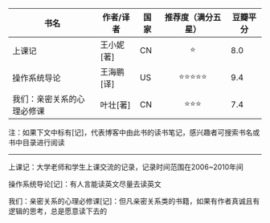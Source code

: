 | 书名                       | 作者/译者  | 国家 |       推荐度（满分五星）       | 豆瓣平分 |
| -------------------------- | ---------- | ---- | :----------------------------: | -------- |
| 上课记                     | 王小妮[著] | CN   |             :star:             | 8.0      |
| 操作系统导论               | 王海鹏[译] | US   | :star::star::star::star::star: | 9.4      |
| 我们：亲密关系的心理必修课 | 叶壮[著]   | CN   |       :star::star::star:       | 7.4      |

注：如果下文中标有[记]，代表博客中由此书的读书笔记，感兴趣者可搜索书名或书中目录进行阅读

---

上课记：大学老师和学生上课交流的记录，记录时间范围在2006~2010年间

操作系统导论[记]：有人言能读英文尽量去读英文

我们：亲密关系的心理必修课[记]：但凡亲密关系类的书籍，如果有作者真诚且有逻辑的思考，总是愿意读下去的

